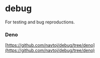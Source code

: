 # debug
For testing and bug reproductions.

### Deno
[https://github.com/navtoj/debug/tree/deno](https://github.com/navtoj/debug/tree/deno)
